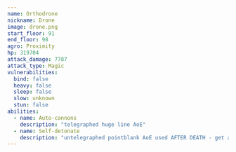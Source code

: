 ```yaml
---
name: Orthodrone
nickname: Drone
image: drone.png
start_floor: 91
end_floor: 98
agro: Proximity
hp: 319704
attack_damage: 7787
attack_type: Magic
vulnerabilities:
  bind: false
  heavy: false
  sleep: false
  slow: unknown
  stun: false
abilities:
  - name: Auto-cannons
    description: "telegraphed huge line AoE"
  - name: Self-detonate
    description: "untelegraphed pointblank AoE used AFTER DEATH - get away"
---
```

